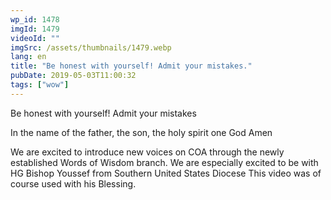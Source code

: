 ```yaml
---
wp_id: 1478
imgId: 1479
videoId: ""
imgSrc: /assets/thumbnails/1479.webp
lang: en
title: "Be honest with yourself! Admit your mistakes."
pubDate: 2019-05-03T11:00:32
tags: ["wow"]
---
```


<!-- page: 6 -->

<p>Be honest with yourself! Admit your mistakes</p>
<p>In the name of the father, the son, the holy spirit one God Amen</p>
<p>We are excited to introduce new voices on COA through the newly established Words of Wisdom branch. We are especially excited to be with HG Bishop Youssef from Southern United States Diocese This video was of course used with his Blessing.</p>
